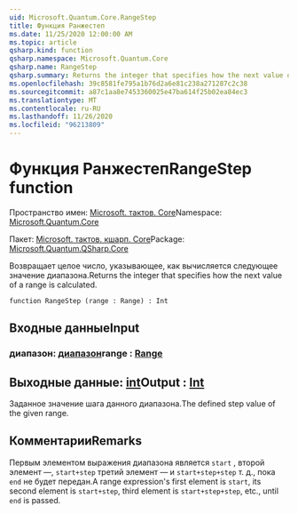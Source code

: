 ```yaml
---
uid: Microsoft.Quantum.Core.RangeStep
title: Функция Ранжестеп
ms.date: 11/25/2020 12:00:00 AM
ms.topic: article
qsharp.kind: function
qsharp.namespace: Microsoft.Quantum.Core
qsharp.name: RangeStep
qsharp.summary: Returns the integer that specifies how the next value of a range is calculated.
ms.openlocfilehash: 39c8581fe795a1b76d2a6e81c238a271287c2c38
ms.sourcegitcommit: a87c1aa8e7453360025e47ba614f25b02ea84ec3
ms.translationtype: MT
ms.contentlocale: ru-RU
ms.lasthandoff: 11/26/2020
ms.locfileid: "96213809"
---
```

# <a name="rangestep-function"></a><span data-ttu-id="03111-102">Функция Ранжестеп</span><span class="sxs-lookup"><span data-stu-id="03111-102">RangeStep function</span></span>

<span data-ttu-id="03111-103">Пространство имен: [Microsoft. тактов. Core](xref:Microsoft.Quantum.Core)</span><span class="sxs-lookup"><span data-stu-id="03111-103">Namespace: [Microsoft.Quantum.Core](xref:Microsoft.Quantum.Core)</span></span>

<span data-ttu-id="03111-104">Пакет: [Microsoft. тактов. кшарп. Core](https://nuget.org/packages/Microsoft.Quantum.QSharp.Core)</span><span class="sxs-lookup"><span data-stu-id="03111-104">Package: [Microsoft.Quantum.QSharp.Core](https://nuget.org/packages/Microsoft.Quantum.QSharp.Core)</span></span>


<span data-ttu-id="03111-105">Возвращает целое число, указывающее, как вычисляется следующее значение диапазона.</span><span class="sxs-lookup"><span data-stu-id="03111-105">Returns the integer that specifies how the next value of a range is calculated.</span></span>

```qsharp
function RangeStep (range : Range) : Int
```


## <a name="input"></a><span data-ttu-id="03111-106">Входные данные</span><span class="sxs-lookup"><span data-stu-id="03111-106">Input</span></span>

### <a name="range--range"></a><span data-ttu-id="03111-107">диапазон: [диапазон](xref:microsoft.quantum.lang-ref.range)</span><span class="sxs-lookup"><span data-stu-id="03111-107">range : [Range](xref:microsoft.quantum.lang-ref.range)</span></span>





## <a name="output--int"></a><span data-ttu-id="03111-108">Выходные данные: [int](xref:microsoft.quantum.lang-ref.int)</span><span class="sxs-lookup"><span data-stu-id="03111-108">Output : [Int](xref:microsoft.quantum.lang-ref.int)</span></span>

<span data-ttu-id="03111-109">Заданное значение шага данного диапазона.</span><span class="sxs-lookup"><span data-stu-id="03111-109">The defined step value of the given range.</span></span>

## <a name="remarks"></a><span data-ttu-id="03111-110">Комментарии</span><span class="sxs-lookup"><span data-stu-id="03111-110">Remarks</span></span>

<span data-ttu-id="03111-111">Первым элементом выражения диапазона является `start` , второй элемент —, `start+step` третий элемент — и `start+step+step` т. д., пока `end` не будет передан.</span><span class="sxs-lookup"><span data-stu-id="03111-111">A range expression's first element is `start`, its second element is `start+step`, third element is `start+step+step`, etc., until `end` is passed.</span></span>